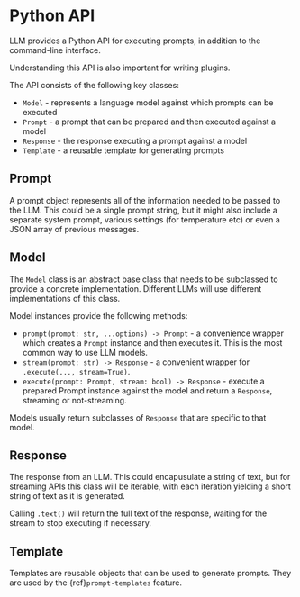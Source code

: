 # Python API

LLM provides a Python API for executing prompts, in addition to the command-line interface.

Understanding this API is also important for writing plugins.

The API consists of the following key classes:

- `Model` - represents a language model against which prompts can be executed
- `Prompt` - a prompt that can be prepared and then executed against a model
- `Response` - the response executing a prompt against a model
- `Template` - a reusable template for generating prompts

## Prompt

A prompt object represents all of the information needed to be passed to the LLM. This could be a single prompt string, but it might also include a separate system prompt, various settings (for temperature etc) or even a JSON array of previous messages.

## Model

The `Model` class is an abstract base class that needs to be subclassed to provide a concrete implementation. Different LLMs will use different implementations of this class.

Model instances provide the following methods:

- `prompt(prompt: str, ...options) -> Prompt` - a convenience wrapper which creates a `Prompt` instance and then executes it. This is the most common way to use LLM models.
- `stream(prompt: str) -> Response` - a convenient wrapper for `.execute(..., stream=True)`.
- `execute(prompt: Prompt, stream: bool) -> Response` - execute a prepared Prompt instance against the model and return a `Response`, streaming or not-streaming.

Models usually return subclasses of `Response` that are specific to that model.

## Response

The response from an LLM. This could encapusulate a string of text, but for streaming APIs this class will be iterable, with each iteration yielding a short string of text as it is generated.

Calling `.text()` will return the full text of the response, waiting for the stream to stop executing if necessary.

## Template

Templates are reusable objects that can be used to generate prompts. They are used  by the {ref}`prompt-templates` feature.
